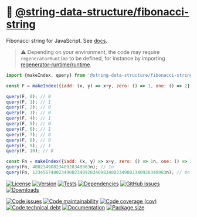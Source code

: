 :shell: [@string-data-structure/fibonacci-string](https://string-data-structure.github.io/fibonacci-string)
==

Fibonacci string for JavaScript.
See [docs](https://string-data-structure.github.io/fibonacci-string/index.html).

> :warning: Depending on your environment, the code may require
> `regeneratorRuntime` to be defined, for instance by importing
> [regenerator-runtime/runtime](https://www.npmjs.com/package/regenerator-runtime).

```js
import {makeIndex, query} from '@string-data-structure/fibonacci-string';

const F = makeIndex({iadd: (x, y) => x+y, zero: () => 1, one: () => 2}, 10);

query(F, 0); // 0
query(F, 1); // 1
query(F, 2); // 0
query(F, 3); // 0
query(F, 4); // 1
query(F, 5); // 0
query(F, 6); // 1
query(F, 7); // 0
query(F, 8); // 0
query(F, 9); // 1
query(F, 10); // 0

const Fn = makeIndex({iadd: (x, y) => x+y, zero: () => 1n, one: () => 2n}, 10n**100n);
query(Fn, 4802349082340928340983n); // 1n
query(Fn, 123456748023490823409283409834802349082340928340983n); // 0n
```

[![License](https://img.shields.io/github/license/string-data-structure/fibonacci-string.svg)](https://raw.githubusercontent.com/string-data-structure/fibonacci-string/main/LICENSE)
[![Version](https://img.shields.io/npm/v/@string-data-structure/fibonacci-string.svg)](https://www.npmjs.org/package/@string-data-structure/fibonacci-string)
[![Tests](https://img.shields.io/github/actions/workflow/status/string-data-structure/fibonacci-string/ci.yml?branch=main&event=push&label=tests)](https://github.com/string-data-structure/fibonacci-string/actions/workflows/ci.yml?query=branch:main)
[![Dependencies](https://img.shields.io/librariesio/github/string-data-structure/fibonacci-string.svg)](https://github.com/string-data-structure/fibonacci-string/network/dependencies)
[![GitHub issues](https://img.shields.io/github/issues/string-data-structure/fibonacci-string.svg)](https://github.com/string-data-structure/fibonacci-string/issues)
[![Downloads](https://img.shields.io/npm/dm/@string-data-structure/fibonacci-string.svg)](https://www.npmjs.org/package/@string-data-structure/fibonacci-string)

[![Code issues](https://img.shields.io/codeclimate/issues/string-data-structure/fibonacci-string.svg)](https://codeclimate.com/github/string-data-structure/fibonacci-string/issues)
[![Code maintainability](https://img.shields.io/codeclimate/maintainability/string-data-structure/fibonacci-string.svg)](https://codeclimate.com/github/string-data-structure/fibonacci-string/trends/churn)
[![Code coverage (cov)](https://img.shields.io/codecov/c/gh/string-data-structure/fibonacci-string/main.svg)](https://codecov.io/gh/string-data-structure/fibonacci-string)
[![Code technical debt](https://img.shields.io/codeclimate/tech-debt/string-data-structure/fibonacci-string.svg)](https://codeclimate.com/github/string-data-structure/fibonacci-string/trends/technical_debt)
[![Documentation](https://string-data-structure.github.io/fibonacci-string/badge.svg)](https://string-data-structure.github.io/fibonacci-string/source.html)
[![Package size](https://img.shields.io/bundlephobia/minzip/@string-data-structure/fibonacci-string)](https://bundlephobia.com/result?p=@string-data-structure/fibonacci-string)
